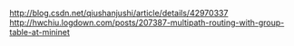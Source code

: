 http://blog.csdn.net/qiushanjushi/article/details/42970337
http://hwchiu.logdown.com/posts/207387-multipath-routing-with-group-table-at-mininet
